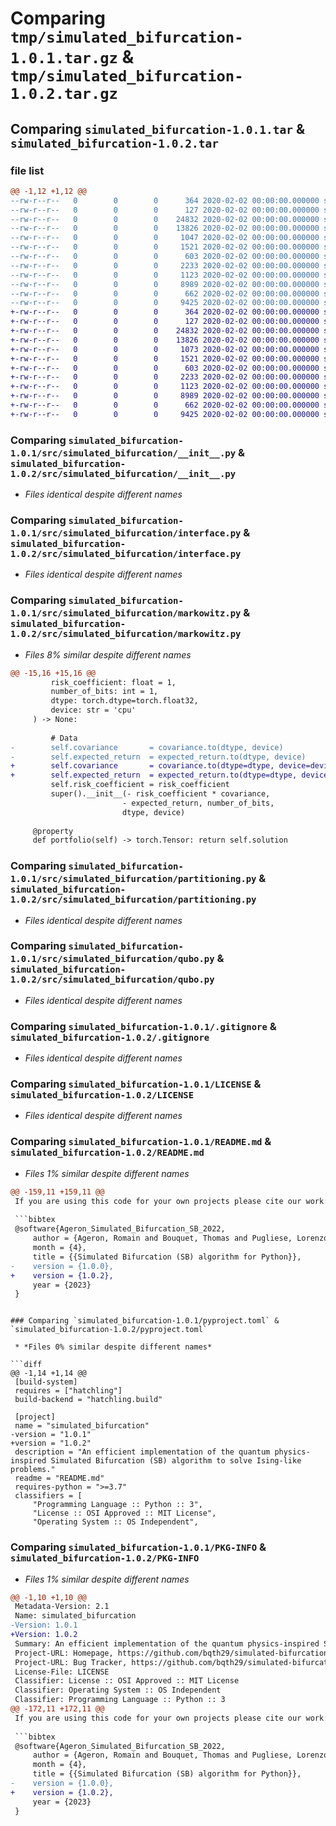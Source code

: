 # Comparing `tmp/simulated_bifurcation-1.0.1.tar.gz` & `tmp/simulated_bifurcation-1.0.2.tar.gz`

## Comparing `simulated_bifurcation-1.0.1.tar` & `simulated_bifurcation-1.0.2.tar`

### file list

```diff
@@ -1,12 +1,12 @@
--rw-r--r--   0        0        0      364 2020-02-02 00:00:00.000000 simulated_bifurcation-1.0.1/CITATION.cff
--rw-r--r--   0        0        0      127 2020-02-02 00:00:00.000000 simulated_bifurcation-1.0.1/requirements.txt
--rw-r--r--   0        0        0    24832 2020-02-02 00:00:00.000000 simulated_bifurcation-1.0.1/src/simulated_bifurcation/__init__.py
--rw-r--r--   0        0        0    13826 2020-02-02 00:00:00.000000 simulated_bifurcation-1.0.1/src/simulated_bifurcation/interface.py
--rw-r--r--   0        0        0     1047 2020-02-02 00:00:00.000000 simulated_bifurcation-1.0.1/src/simulated_bifurcation/markowitz.py
--rw-r--r--   0        0        0     1521 2020-02-02 00:00:00.000000 simulated_bifurcation-1.0.1/src/simulated_bifurcation/partitioning.py
--rw-r--r--   0        0        0      603 2020-02-02 00:00:00.000000 simulated_bifurcation-1.0.1/src/simulated_bifurcation/qubo.py
--rw-r--r--   0        0        0     2233 2020-02-02 00:00:00.000000 simulated_bifurcation-1.0.1/.gitignore
--rw-r--r--   0        0        0     1123 2020-02-02 00:00:00.000000 simulated_bifurcation-1.0.1/LICENSE
--rw-r--r--   0        0        0     8989 2020-02-02 00:00:00.000000 simulated_bifurcation-1.0.1/README.md
--rw-r--r--   0        0        0      662 2020-02-02 00:00:00.000000 simulated_bifurcation-1.0.1/pyproject.toml
--rw-r--r--   0        0        0     9425 2020-02-02 00:00:00.000000 simulated_bifurcation-1.0.1/PKG-INFO
+-rw-r--r--   0        0        0      364 2020-02-02 00:00:00.000000 simulated_bifurcation-1.0.2/CITATION.cff
+-rw-r--r--   0        0        0      127 2020-02-02 00:00:00.000000 simulated_bifurcation-1.0.2/requirements.txt
+-rw-r--r--   0        0        0    24832 2020-02-02 00:00:00.000000 simulated_bifurcation-1.0.2/src/simulated_bifurcation/__init__.py
+-rw-r--r--   0        0        0    13826 2020-02-02 00:00:00.000000 simulated_bifurcation-1.0.2/src/simulated_bifurcation/interface.py
+-rw-r--r--   0        0        0     1073 2020-02-02 00:00:00.000000 simulated_bifurcation-1.0.2/src/simulated_bifurcation/markowitz.py
+-rw-r--r--   0        0        0     1521 2020-02-02 00:00:00.000000 simulated_bifurcation-1.0.2/src/simulated_bifurcation/partitioning.py
+-rw-r--r--   0        0        0      603 2020-02-02 00:00:00.000000 simulated_bifurcation-1.0.2/src/simulated_bifurcation/qubo.py
+-rw-r--r--   0        0        0     2233 2020-02-02 00:00:00.000000 simulated_bifurcation-1.0.2/.gitignore
+-rw-r--r--   0        0        0     1123 2020-02-02 00:00:00.000000 simulated_bifurcation-1.0.2/LICENSE
+-rw-r--r--   0        0        0     8989 2020-02-02 00:00:00.000000 simulated_bifurcation-1.0.2/README.md
+-rw-r--r--   0        0        0      662 2020-02-02 00:00:00.000000 simulated_bifurcation-1.0.2/pyproject.toml
+-rw-r--r--   0        0        0     9425 2020-02-02 00:00:00.000000 simulated_bifurcation-1.0.2/PKG-INFO
```

### Comparing `simulated_bifurcation-1.0.1/src/simulated_bifurcation/__init__.py` & `simulated_bifurcation-1.0.2/src/simulated_bifurcation/__init__.py`

 * *Files identical despite different names*

### Comparing `simulated_bifurcation-1.0.1/src/simulated_bifurcation/interface.py` & `simulated_bifurcation-1.0.2/src/simulated_bifurcation/interface.py`

 * *Files identical despite different names*

### Comparing `simulated_bifurcation-1.0.1/src/simulated_bifurcation/markowitz.py` & `simulated_bifurcation-1.0.2/src/simulated_bifurcation/markowitz.py`

 * *Files 8% similar despite different names*

```diff
@@ -15,16 +15,16 @@
         risk_coefficient: float = 1, 
         number_of_bits: int = 1,
         dtype: torch.dtype=torch.float32,
         device: str = 'cpu'
     ) -> None:
 
         # Data
-        self.covariance       = covariance.to(dtype, device)
-        self.expected_return  = expected_return.to(dtype, device)
+        self.covariance       = covariance.to(dtype=dtype, device=device)
+        self.expected_return  = expected_return.to(dtype=dtype, device=device)
         self.risk_coefficient = risk_coefficient
         super().__init__(- risk_coefficient * covariance, 
                         - expected_return, number_of_bits,
                         dtype, device)
 
     @property
     def portfolio(self) -> torch.Tensor: return self.solution
```

### Comparing `simulated_bifurcation-1.0.1/src/simulated_bifurcation/partitioning.py` & `simulated_bifurcation-1.0.2/src/simulated_bifurcation/partitioning.py`

 * *Files identical despite different names*

### Comparing `simulated_bifurcation-1.0.1/src/simulated_bifurcation/qubo.py` & `simulated_bifurcation-1.0.2/src/simulated_bifurcation/qubo.py`

 * *Files identical despite different names*

### Comparing `simulated_bifurcation-1.0.1/.gitignore` & `simulated_bifurcation-1.0.2/.gitignore`

 * *Files identical despite different names*

### Comparing `simulated_bifurcation-1.0.1/LICENSE` & `simulated_bifurcation-1.0.2/LICENSE`

 * *Files identical despite different names*

### Comparing `simulated_bifurcation-1.0.1/README.md` & `simulated_bifurcation-1.0.2/README.md`

 * *Files 1% similar despite different names*

```diff
@@ -159,11 +159,11 @@
 If you are using this code for your own projects please cite our work:
 
 ```bibtex
 @software{Ageron_Simulated_Bifurcation_SB_2022,
     author = {Ageron, Romain and Bouquet, Thomas and Pugliese, Lorenzo},
     month = {4},
     title = {{Simulated Bifurcation (SB) algorithm for Python}},
-    version = {1.0.0},
+    version = {1.0.2},
     year = {2023}
 }
 ```
```

### Comparing `simulated_bifurcation-1.0.1/pyproject.toml` & `simulated_bifurcation-1.0.2/pyproject.toml`

 * *Files 0% similar despite different names*

```diff
@@ -1,14 +1,14 @@
 [build-system]
 requires = ["hatchling"]
 build-backend = "hatchling.build"
 
 [project]
 name = "simulated_bifurcation"
-version = "1.0.1"
+version = "1.0.2"
 description = "An efficient implementation of the quantum physics-inspired Simulated Bifurcation (SB) algorithm to solve Ising-like problems."
 readme = "README.md"
 requires-python = ">=3.7"
 classifiers = [
     "Programming Language :: Python :: 3",
     "License :: OSI Approved :: MIT License",
     "Operating System :: OS Independent",
```

### Comparing `simulated_bifurcation-1.0.1/PKG-INFO` & `simulated_bifurcation-1.0.2/PKG-INFO`

 * *Files 1% similar despite different names*

```diff
@@ -1,10 +1,10 @@
 Metadata-Version: 2.1
 Name: simulated_bifurcation
-Version: 1.0.1
+Version: 1.0.2
 Summary: An efficient implementation of the quantum physics-inspired Simulated Bifurcation (SB) algorithm to solve Ising-like problems.
 Project-URL: Homepage, https://github.com/bqth29/simulated-bifurcation-algorithm
 Project-URL: Bug Tracker, https://github.com/bqth29/simulated-bifurcation-algorithm/issues
 License-File: LICENSE
 Classifier: License :: OSI Approved :: MIT License
 Classifier: Operating System :: OS Independent
 Classifier: Programming Language :: Python :: 3
@@ -172,11 +172,11 @@
 If you are using this code for your own projects please cite our work:
 
 ```bibtex
 @software{Ageron_Simulated_Bifurcation_SB_2022,
     author = {Ageron, Romain and Bouquet, Thomas and Pugliese, Lorenzo},
     month = {4},
     title = {{Simulated Bifurcation (SB) algorithm for Python}},
-    version = {1.0.0},
+    version = {1.0.2},
     year = {2023}
 }
 ```
```

